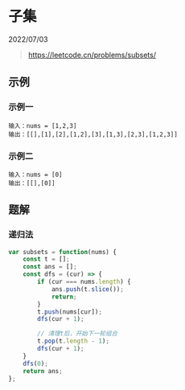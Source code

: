 # 子集

2022/07/03

> <https://leetcode.cn/problems/subsets/>

## 示例

### 示例一

```text
输入：nums = [1,2,3]
输出：[[],[1],[2],[1,2],[3],[1,3],[2,3],[1,2,3]]
```

### 示例二

```text
输入：nums = [0]
输出：[[],[0]]
```

## 题解

### 递归法

```javascript
var subsets = function(nums) {
    const t = [];
    const ans = [];
    const dfs = (cur) => {
        if (cur === nums.length) {
            ans.push(t.slice());
            return;
        }
        t.push(nums[cur]);
        dfs(cur + 1);

        // 清理t后，开始下一轮组合
        t.pop(t.length - 1);
        dfs(cur + 1);
    }
    dfs(0);
    return ans;
};
```
